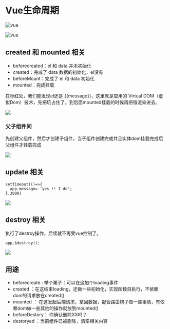 # Vue生命周期

![vue](https://cn.vuejs.org/images/lifecycle.png)

![vue](https://sfault-image.b0.upaiyun.com/229/095/2290954140-59361cf4c4837)

## created 和 mounted 相关

* beforecreated：el 和 data 并未初始化 
* created：完成了 data 数据的初始化，el没有
* beforeMount：完成了 el 和 data 初始化 
* mounted：完成挂载

在标红处，我们能发现el还是 {{message}}，这里就是应用的 Virtual DOM（虚拟Dom）技术，先把坑占住了。到后面mounted挂载的时候再把值渲染进去。

![](https://sfault-image.b0.upaiyun.com/130/248/1302481017-586cddaf83195_articlex)

### 父子组件间

先创建父组件，然后才创建子组件，当子组件创建完成并且实体dom挂载完成后父组件才挂载完成

![](https://sfault-image.b0.upaiyun.com/225/705/225705772-5a8f7bbc255fe_articlex)

## update 相关

```
setTimeout(()=>{
  app.message= 'yes !! I do';
},3000)
```

![](https://user-images.githubusercontent.com/9698086/37195577-684d78c0-23ae-11e8-83e1-5e72f78cf94a.jpg)

## destroy 相关

执行了destroy操作，后续就不再受vue控制了。

```
app.$destroy();
```

![](https://sfault-image.b0.upaiyun.com/396/155/3961550519-586ce0cb13de2_articlex)

## 用途

* beforecreate : 举个栗子：可以在这加个loading事件 
* created ：在这结束loading，还做一些初始化，实现函数自执行，不依赖dom的请求放在created() 
* mounted ： 在这发起后端请求，拿回数据，配合路由钩子做一些事情，有依赖dom做一些其他的操作就放到mounted()
* beforeDestory： 你确认删除XX吗？
* destoryed ：当前组件已被删除，清空相关内容